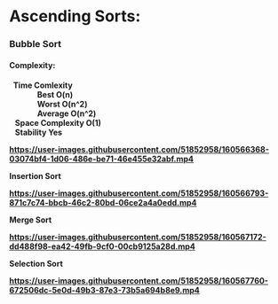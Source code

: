 <h1>Ascending Sorts:</h1>

<h3>Bubble Sort</h3>
  <h4>Complexity:<h4>
  <dl>
    <dt> &ensp;Time Comlexity </dt>
    <dd> &ensp; Best  O(n) </dd>
    <dd> &ensp; Worst O(n^2) </dd>
    <dd> &ensp; Average O(n^2) </dd>
    <dt> &ensp; Space Complexity O(1) </dt>
    <dt> &ensp; Stability Yes </dt>
  </dl>
  
https://user-images.githubusercontent.com/51852958/160566368-03074bf4-1d06-486e-be71-46e455e32abf.mp4

**Insertion Sort**

https://user-images.githubusercontent.com/51852958/160566793-871c7c74-bbcb-46c2-80bd-06ce2a4a0edd.mp4

**Merge Sort**

https://user-images.githubusercontent.com/51852958/160567172-dd488f98-ea42-49fb-9cf0-00cb9125a28d.mp4

**Selection Sort**

https://user-images.githubusercontent.com/51852958/160567760-672506dc-5e0d-49b3-87e3-73b5a694b8e9.mp4

